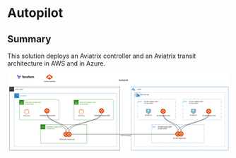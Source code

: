 # Autopilot

## Summary
This solution deploys an Aviatrix controller and an Aviatrix transit architecture in AWS and in Azure.

<img alt="autopilot" src="https://github.com/AviatrixSystems/terraform-solutions/raw/master/solutions/img/autopilot.png">
